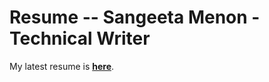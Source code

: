 # Resume -- Sangeeta Menon - Technical Writer
My latest resume is [**here**](https://github.com/sangeetamenon/resume/blob/master/Technical%20writer-%20Sangeeta%20Menon.pdf).
